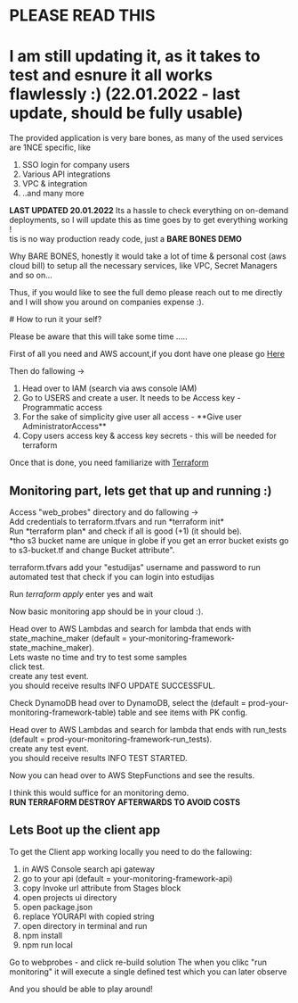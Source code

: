 # PLEASE READ THIS
# I am still updating it, as it takes to test and esnure it all works flawlessly :) (22.01.2022 - last update, should be fully usable)
The provided application is very bare bones, as many of the used services are 1NCE specific, like
<ol>
    <li> SSO login for company users</li>
    <li> Various API integrations </li>
    <li> VPC & integration</li>
    <li> ..and many more</li>
</ol>


**LAST UPDATED 20.01.2022** 
Its a hassle to check everything on on-demand deployments, so I will update this as time goes by to get everything working ! <br>
tis is no way production ready code, just a
**BARE BONES DEMO**
<p>
Why BARE BONES, honestly it would take a lot of time & personal cost (aws cloud bill) to setup all the necessary services, like VPC, Secret Managers
and so on...  <br>

Thus, if you would like to see the full demo please reach out to me directly and I will show you around on companies expense :).

</p>
# How to run it your self?

<p>
Please be aware that this will take some time .....  <br>

First of all you need and AWS account,if you dont have one please go [Here](https://aws.amazon.com/resources/create-account/)    <br>

Then do fallowing ->
</p>
<ol> 
    <li> Head over to IAM (search via aws console IAM) </li>
    <li> Go to USERS and create a user. It  needs to be Access key - Programmatic access </li>
    <li> For the sake of simplicity give user all access -  **Give user AdministratorAccess**</li>
    <li> Copy users access key  & access key secrets - this will be needed for terraform </lo>
</ol>

Once that is done, you need familiarize with [Terraform](https://registry.terraform.io/providers/hashicorp/aws/latest/docs)

## Monitoring part, lets get that up and running :)



<p>
Access "web_probes" directory and do fallowing -> <br>
Add credentials to terraform.tfvars and run *terraform init*   <br>
Run *terraform plan* and check if all is good (+1)  (it should be). <br>
 *tho s3 bucket name are unique in globe if you get an error bucket exists go to s3-bucket.tf and change Bucket attribute". <br>


terraform.tfvars add your "estudijas" username and password to run automated test that check if you can login into estudijas 

Run *terraform apply* enter yes and wait  <br>

Now basic monitoring app should be in your cloud :). <br>

Head over to AWS Lambdas and search for lambda that ends with state_machine_maker (default = your-monitoring-framework-state_machine_maker). <br>
Lets waste no time and try to test some samples   <br>
click test. <br>
create any test event. <br>
you should receive results INFO UPDATE SUCCESSFUL. <br>

Check DynamoDB head over to DynamoDB, select the (default = prod-your-monitoring-framework-table) table and see items with PK config. <br>

Head over to AWS Lambdas and search for lambda that ends with run_tests (default = prod-your-monitoring-framework-run_tests). <br>
create any test event. <br>
you should receive results INFO	TEST STARTED. <br>

Now you can head over to AWS StepFunctions and see the results. <br>

I think this would suffice for an monitoring demo.  <br>
**RUN TERRAFORM DESTROY AFTERWARDS TO AVOID COSTS** 

## Lets Boot up the client app

To get the Client app working locally you need to do the fallowing:
<ol>
<li> in AWS Console search api gateway</li>
<li> go to your api  (default = your-monitoring-framework-api) </li>
<li> copy Invoke url attribute from Stages block</li>
<li> open projects ui directory</li>
<li> open package.json </lo>
<li> replace YOURAPI with copied string</li>
<li> open directory in terminal and run  </li>
<li> npm install</li>
<li> npm run local </li>
</ol>

Go to webprobes - and click re-build solution
The when you clikc "run monitoring" it will execute a single defined test which you can later observe

And you should be able to play around!





